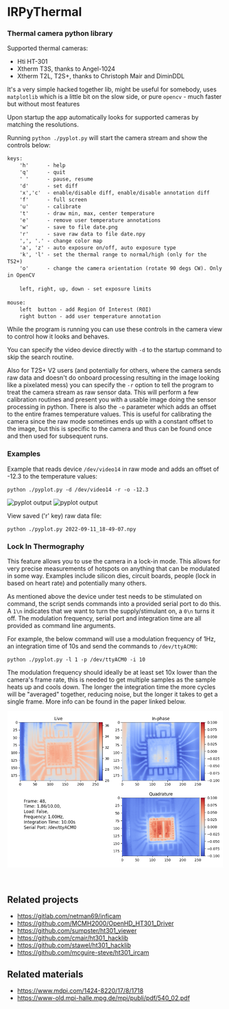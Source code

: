 # IRPyThermal
### Thermal camera python library

Supported thermal cameras:
- Hti HT-301
- Xtherm T3S, thanks to Angel-1024
- Xtherm T2L, T2S+, thanks to Christoph Mair and DiminDDL

It's a very simple hacked together lib, might be useful for somebody,
uses `matplotlib` which is a little bit on the slow side,
or pure `opencv` - much faster but without most features

Upon startup the app automatically looks for supported cameras by matching the resolutions.

Running `python ./pyplot.py` will start the camera stream and show the controls below:
```
keys:
    'h'      - help
    'q'      - quit
    ' '      - pause, resume
    'd'      - set diff
    'x','c'  - enable/disable diff, enable/disable annotation diff
    'f'      - full screen
    'u'      - calibrate
    't'      - draw min, max, center temperature
    'e'      - remove user temperature annotations
    'w'      - save to file date.png
    'r'      - save raw data to file date.npy
    ',', '.' - change color map
    'a', 'z' - auto exposure on/off, auto exposure type
    'k', 'l' - set the thermal range to normal/high (only for the TS2+)
    'o'      - change the camera orientation (rotate 90 degs CW). Only in OpenCV

    left, right, up, down - set exposure limits

mouse:
    left  button - add Region Of Interest (ROI)
    right button - add user temperature annotation
```
While the program is running you can use these controls in the camera view to control how it looks and behaves.


You can specify the video device directly with `-d` to the startup command to skip the search routine.

Also for T2S+ V2 users (and potentially for others, where the camera sends raw data and doesn't do onboard processing resulting in the image looking like a pixelated mess) you can specify the `-r` option to tell the program to treat the camera stream as raw sensor data. This will perform a few calibration routines and present you with a usable image doing the sensor processing in python. There is also the `-o` parameter which adds an offset to the entire frames temperature values. This is useful for calibrating the camera since the raw mode sometimes ends up with a constant offset to the image, but this is specific to the camera and thus can be found once and then used for subsequent runs.

### Examples

Example that reads device `/dev/video14` in raw mode and adds an offset of -12.3 to the temperature values:

```
python ./pyplot.py -d /dev/video14 -r -o -12.3
```

![pyplot output](docs/pyplot-output1.png)
![pyplot output](docs/pyplot-output2.png)

View saved ('r' key) raw data file:
```
python ./pyplot.py 2022-09-11_18-49-07.npy
```

### Lock In Thermography

This feature allows you to use the camera in a lock-in mode. This allows for very precise measurements of hotspots on anything that can be modulated in some way. Examples include silicon dies, circuit boards, people (lock in based on heart rate) and potentially many others.

As mentioned above the device under test needs to be stimulated on command, the script sends commands into a provided serial port to do this.
A `1\n` indicates that we want to turn the supply/stimulant on, a `0\n` turns it off. The modulation frequency, serial port and integration time are all provided as command line arguments.

For example, the below command will use a modulation frequency of 1Hz, an integration time of 10s and send the commands to `/dev/ttyACM0`:

```
python ./pyplot.py -l 1 -p /dev/ttyACM0 -i 10
```

The modulation frequency should ideally be at least set 10x lower than the camera's frame rate, this is needed to get multiple samples as the sample heats up and cools down. The longer the integration time the more cycles will be "averaged" together, reducing noise, but the longer it takes to get a single frame. More info can be found in the paper linked below.

![lockin output](docs/lock-in.png)

<br>

## Related projects

- https://gitlab.com/netman69/inficam
- https://github.com/MCMH2000/OpenHD_HT301_Driver
- https://github.com/sumpster/ht301_viewer
- https://github.com/cmair/ht301_hacklib
- https://github.com/stawel/ht301_hacklib
- https://github.com/mcguire-steve/ht301_ircam

## Related materials
- https://www.mdpi.com/1424-8220/17/8/1718
- https://www-old.mpi-halle.mpg.de/mpi/publi/pdf/540_02.pdf

